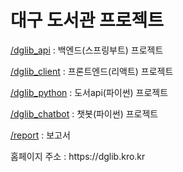 <h1>대구 도서관 프로젝트</h1>

<p><a href="https://github.com/1Hunnit-Square/DaeguLibrary/tree/main/dglib_api">/dglib_api</a> : 백엔드(스프링부트) 프로젝트</p>
<p><a href="https://github.com/1Hunnit-Square/DaeguLibrary/tree/main/dglib_client">/dglib_client</a> : 프론트엔드(리액트) 프로젝트</p>
<p><a href="https://github.com/1Hunnit-Square/DaeguLibrary/tree/main/dglib_python">/dglib_python</a> : 도서api(파이썬) 프로젝트</p>
<p><a href="https://github.com/1Hunnit-Square/DaeguLibrary/tree/main/dglib_chatbot">/dglib_chatbot</a> : 챗봇(파이썬) 프로젝트</p>
<p><a href="https://github.com/1Hunnit-Square/DaeguLibrary/tree/main/report">/report</a> : 보고서</p>

<p>홈페이지 주소 : https://dglib.kro.kr</p>
